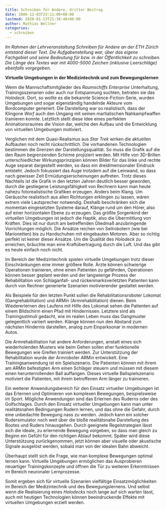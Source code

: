 ```yaml
---
title: Schreiben für Andere, dritter Beitrag
date: 2006-12-03T23:11:00+00:00
lastmod: 2020-01-13T21:38:48+00:00
author: Mathias Wellner
categories:
  - schreiben
---
```

_Im Rahmen der Lehrveranstaltung _Schreiben für Andere_ an der ETH Zürich entstand dieser Text. Die Aufgabenstellung war, über das eigene Fachgebiet und seine Bedeutung für bzw. in der Öffentlichkeit zu schreiben. Die Länge des Textes war mit 4000-5000 Zeichen (inklusive Leerschläge) ebenfalls vorgegeben._

**Virtuelle Umgebungen in der Medizintechnik und zum Bewegungslernen**

Wenn die Mannschaftsmitglieder des _Raumschiffs Enterprise_ Unterhaltung, Trainingsszenarien oder auch nur Entspannung suchten, betraten sie das _Holodeck_. Dort, so wollte es die bekannte Science-Fiction-Serie, wurden Umgebungen und sogar eigenständig handelnde Akteure vom Bordcomputer generiert. Die Darstellung war so realistisch, dass der Klingone _Worf_ auch den Umgang mit seinen martialischen Nahkampfwaffen trainieren konnte. Letztlich stellt diese Idee eines perfekten Animationsraumes die Vision dar, welche den Aufbau und die Entwicklung von virtuellen Umgebungen motiviert.

Verglichen mit dem Quasi-Realismus aus _Star Trek_ wirken die aktuellen Aufbauten noch recht rückschrittlich. Die vorhandenen Technologien bestimmen die Grenzen der Darstellungsqualität. So muss die Grafik auf die den Raum begrenzenden Schirme projiziert werden. Mit Hilfe von 3D-Brillen unterschiedlicher Wirkungsprinzipien können Bilder für das linke und rechte Auge separat dargestellt werden, so dass ein dreidimensionaler Eindruck entsteht. Jedoch fokussiert das Auge trotzdem auf die Leinwand, so dass nach gewisser Zeit Ermüdungserscheinungen auftreten. Trotz dieses Nachteils ist die Grafik in den letzten Jahren deutlich besser geworden, durch die gestiegene Leistungsfähigkeit von Rechnern kann man heute nahezu fotorealistische Grafiken erzeugen. Anders beim Klang. Um Geräusche realistisch aus allen Richtungen erklingen zu lassen, wären extrem viele Lautsprecher notwendig. Deshalb beschränken sich die momentan eingesetzten Systeme darauf, Klänge rund um den Hörer, also auf einer horizontalen Ebene zu erzeugen. Das größte Sorgenkind der virtuellen Umgebungen ist jedoch die Haptik, also die Übermittlung von Kräften. Dies ist nur durch am betreffenden Gliedmaß anzubringende Vorrichtungen möglich. Die Ansätze reichen von Seilrobotern (wie bei Marionetten) bis zu Handschuhen mit eingebauten Motoren. Aber so richtig perfekt ist keiner dieser Ansätze. Um die Qualität des _Holodeck_ zu erreichen, bräuchte man eine Kraftübertragung durch die Luft. Und das gibt es heute einfach noch nicht.

Im Bereich der Medizintechnik spielen virtuelle Umgebungen trotz dieser Einschränkungen eine immer größere Rolle. Ärzte können schwierige Operationen trainieren, ohne einen Patienten zu gefährden, Operationen können besser geplant werden und der langwierige Prozess der Rehabilitation von Schlaganfall- und rückenmarksverletzten Patienten kann durch von Rechner generierte Szenarien motivierender gestaltet werden.

Als Beispiele für den letzten Punkt sollen die Rehabilitationsroboter Lokomat (Gangrehabilitation) und ARMin (Armrehabilitation) dienen. Beim Wiedererlernen des Laufens mit Hilfe des Lokomat sehen die Patienten auf einem Bildschirm einen Pfad mit Hindernissen. Letztere sind als Trainingsstimuli gedacht, wie im realen Leben muss das Gangmuster gelegentlich variiert werden. Klänge können nun den Abstand zum nächsten Hindernis darstellen, analog zum Einparksonar in modernen Autos.

Die Armrehabilitation hat andere Anforderungen, anstatt eines sich wiederholenden Musters wie beim Gehen sollen eher funktionelle Bewegungen wie Greifen trainiert werden. Zur Unterstützung der Rehabilitation wurde der Armroboter ARMin entwickelt. Eine Trainingsanwendung ist ein Spielszenario. Die Patienten können mit ihrem am ARMin befestigten Arm einen Schläger steuern und müssen mit diesem einen herunterrollenden Ball auffangen. Dieses virtuelle Ballspielszenario motiviert die Patienten, mit ihrem betroffenen Arm länger zu trainieren.

Ein weiterer Anwendungsbereich für den Einsatz virtueller Umgebungen ist das Erlernen und Optimieren von komplexen Bewegungen, beispielsweise im Sport. Mögliche Anwendungen sind das Erlernen des Ruderns oder des Golfschlages. Durch den Einsatz virtueller Umgebungen kann man unter realitätsnahen Bedingungen Rudern lernen, und das ohne die Gefahr, durch eine unbedachte Bewegung nass zu werden. Jedoch kann ein solcher Rudersimulator noch weit über die bloße realitätsnahe Darstellung des Bootes und Ruders hinausgehen. Durch geeignete Regelstrategien lässt sich die ideale, zu erlernende Bewegung vorgeben, so dass man gleich zu Beginn ein Gefühl für den richtigen Ablauf bekommt. Später wird diese Unterstützung zurückgenommen, jetzt können aber visuelle oder akustische Signale ausgelöst werden, sobald man von der idealen Bahn abweicht.

Überhaupt stellt sich die Frage, wie man komplexe Bewegungen optimal lernen kann. Virtuelle Umgebungen ermöglichen das Ausprobieren neuartiger Trainingskonzepte und öffnen die Tür zu weiteren Erkenntnissen im Bereich neuronaler Lernprozesse.

Somit ergeben sich für virtuelle Szenarien vielfältige Einsatzmöglichkeiten im Bereich der Medizintechnik und des Bewegungslernens. Und selbst wenn die Realisierung eines _Holodecks_ noch lange auf sich warten lässt, auch mit heutigen Technologien können beeindruckende Effekte mit virtuellen Umgebungen erzielt werden.